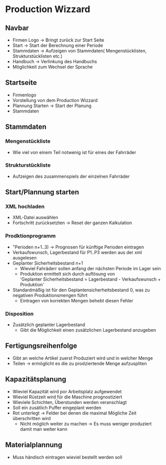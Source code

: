 # Production Wizzard

## Navbar

- Firmen Logo -> Bringt zurück zur Start Seite
- Start -> Start der Berechnung einer Periode
- Stammdaten -> Aufzeigen von Stammdaten( Mengenstücklisten, Strukturstücklisten etc.)
- Handbuch -> Verlinkung des Handbuchs
- Möglichkeit zum Wechsel der Sprache

## Startseite

- Firmenlogo
- Vorstellung von dem Production Wizzard
- Plannung Starten -> Start der Planung
- Stammdaten

## Stammdaten

### Mengenstückliste

- Wie viel von einem Teil notwenig ist für eines der Fahrräder

### Strukturstückliste

- Aufzeigen des zusammenspiels der einzelnen Fahrräder

## Start/Plannung starten

### XML hochladen

- XML-Datei auswählen
- Fortschritt zurücksetzten -> Reset der ganzen Kalkulation

### Prodktionprogramm

- "Perioden n+1..3) -> Prognosen für künftige Perioden eintragen
- Verkaufswunsch, Lagerbestand für P1..P3 werden aus der xml ausgelesen
- Geplanter Sicherheitsbestand n+1
  - Wieviel Fahräderr sollen anfang der nächsten Periode im Lager sein
  - Produktion ermittelt sich durch auflösung von <br>
    'Geplanter Sicherheitsbestand = Lagerbestand - Verkaufswunsch + Produktion'
- Standardmäßig ist für den Geplantensicherheitsbestand 0, was zu negativen Produktionsmengen führt
  - Eintragen von korrekten Mengen behebt diesen Fehler

### Disposition

- Zusätzlich geplanter Lagerbestand
  - Gibt die Möglichkeit einen zusätzlichen Lagerbestand anzugeben

## Fertigungsreihenfolge

- Gibt an welche Artikel zuerst Produziert wird und in welcher Menge
- Teilen -> ermöglicht es die zu prodziertende Menge aufzuspliten

## Kapazitätsplanung

- Wieviel Kapazität wird por Arbeitsplatz aufgewendet
- Wieviel Rüstzeit wird für die Maschine prognostiziert
- Wieviele Schichten, Überstunden werden veranschlagt
- Soll ein zusätlich Puffer eingeplant werden
- Rot unterlegt -> Felder bei denen die maximal Mögliche Zeit überschritten wird
  - Nicht möglich weiter zu machen -> Es muss weniger produziert damit man weiter kann

## Materialplannung

- Muss händisch eintragen wieviel bestellt werden soll
